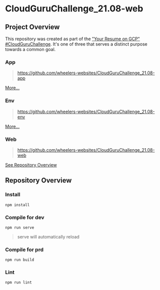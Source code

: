 # CloudGuruChallenge_21.08-web

## Project Overview

This repository was created as part of the ["Your Resume on GCP" #CloudGuruChallenge](https://acloudguru.com/blog/engineering/cloudguruchallenge-your-resume-on-gcp).
It's one of three that serves a distinct purpose towards a common goal.

### App
> https://github.com/wheelers-websites/CloudGuruChallenge_21.08-app

[More...](https://github.com/wheelers-websites/CloudGuruChallenge_21.08-app/blob/main/README.md)

### Env
> https://github.com/wheelers-websites/CloudGuruChallenge_21.08-env

[More...](https://github.com/wheelers-websites/CloudGuruChallenge_21.08-env/blob/main/README.md)

### Web
> https://github.com/wheelers-websites/CloudGuruChallenge_21.08-web

[See Repository Overview](#repository-overview)

## Repository Overview

### Install

```
npm install
```

### Compile for dev

```
npm run serve
```
> serve will automatically reload

### Compile for prd

```
npm run build
```

### Lint

```
npm run lint
```

